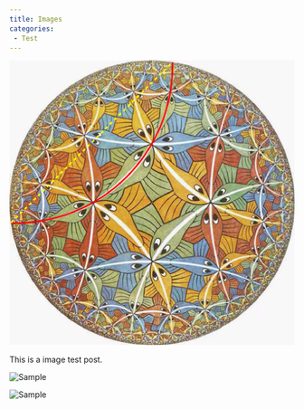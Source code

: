 ```yaml
---
title: Images
categories:
 - Test
---
```



![Poincare Disk Model](https://github.com/oudeng/oudeng.github.io/blob/master/assets/images/Poincare_disk_model.png)

This is a image test post.

<img src="http://ww1.sinaimg.cn/mw690/81b78497jw1emfgwkasznj21hc0u0qb7.jpg" alt="Sample" title="サンプル">

![Sample](http://ww1.sinaimg.cn/mw690/81b78497jw1emfgwkasznj21hc0u0qb7.jpg)



